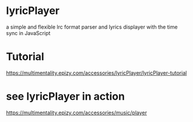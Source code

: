 # lyricPlayer
a simple and flexible lrc format parser and lyrics displayer with the time sync in JavaScript
# Tutorial
https://multimentality.epizy.com/accessories/lyricPlayer/lyricPlayer-tutorial
# see lyricPlayer in action
https://multimentality.epizy.com/accessories/music/player
